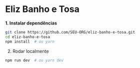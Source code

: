# Eliz Banho e Tosa

**1. Instalar dependências**
```bash
git clone https://github.com/SEU-ORG/eliz-banho-e-tosa.git
cd eliz-banho-e-tosa
npm install  # ou yarn
```

2. Rodar localmente
```bash
npm run dev  # ou yarn dev
```
